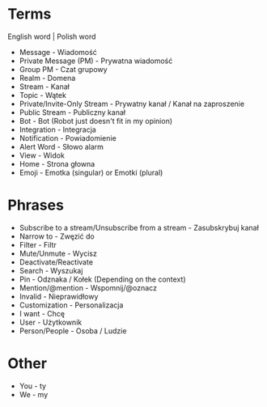 # Terms
English word | Polish word 

* Message - Wiadomość
* Private Message (PM) - Prywatna wiadomość
* Group PM - Czat grupowy
* Realm - Domena
* Stream - Kanał
* Topic - Wątek
* Private/Invite-Only Stream - Prywatny kanał / Kanał na zaproszenie
* Public Stream - Publiczny kanał
* Bot - Bot (Robot just doesn't fit in my opinion)
* Integration  - Integracja
* Notification - Powiadomienie
* Alert Word - Słowo alarm
* View - Widok
* Home - Strona głowna
* Emoji - Emotka (singular) or Emotki (plural)

# Phrases

* Subscribe to a stream/Unsubscribe from a stream - Zasubskrybuj kanał
* Narrow to - Zwęzić do
* Filter - Filtr
* Mute/Unmute - Wycisz
* Deactivate/Reactivate
* Search - Wyszukaj
* Pin - Odznaka / Kołek (Depending on the context)
* Mention/@mention - Wspomnij/@oznacz
* Invalid - Nieprawidłowy
* Customization - Personalizacja
* I want - Chcę
* User - Użytkownik
* Person/People - Osoba / Ludzie

# Other

* You - ty 
* We - my


